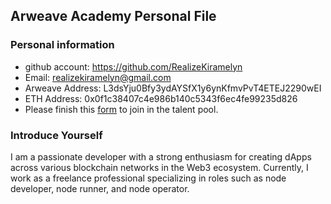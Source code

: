## Arweave Academy Personal File

### Personal information

- github account: https://github.com/RealizeKiramelyn
- Email: realizekiramelyn@gmail.com 
- Arweave Address: L3dsYju0Bfy3ydAYSfX1y6ynKfmvPvT4ETEJ2290wEI
- ETH Address: 0x0f1c38407c4e986b140c5343f6ec4fe99235d826
- Please finish this [form](https://docs.google.com/forms/d/e/1FAIpQLSfWA5fIIcBgmRppm3jNz5vmf9Mai_QMVil-2pO4r7YKn_Zhtw/viewform?usp=sf_link) to join in the talent pool.

### Introduce Yourself
 I am a passionate developer with a strong enthusiasm for creating dApps across various blockchain networks in the Web3 ecosystem. Currently, I work as a freelance professional specializing in roles such as node developer, node runner, and node operator.
